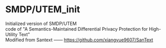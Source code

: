 # SMDP/UTEM_init
Initialized version of SMDP/UTEM  
code of "A Semantics-Maintained Differential Privacy Protection for High-Utility Text"  
Modified from Santext —— https://github.com/xiangyue9607/SanText  
